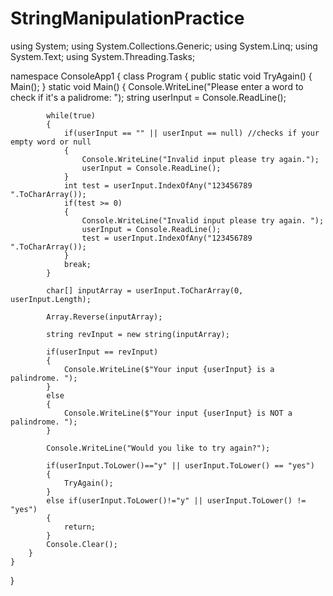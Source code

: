 # StringManipulationPractice

using System;
using System.Collections.Generic;
using System.Linq;
using System.Text;
using System.Threading.Tasks;

namespace ConsoleApp1
{
    class Program
    {
        public static void TryAgain()
        {
            Main();
        }
        static void Main()
        {
            Console.WriteLine("Please enter a word to check if it's a palidrome: ");
            string userInput = Console.ReadLine();

            while(true)
            {
                if(userInput == "" || userInput == null) //checks if your empty word or null
                {
                    Console.WriteLine("Invalid input please try again.");
                    userInput = Console.ReadLine();
                }
                int test = userInput.IndexOfAny("123456789 ".ToCharArray());
                if(test >= 0)
                {
                    Console.WriteLine("Invalid input please try again. ");
                    userInput = Console.ReadLine();
                    test = userInput.IndexOfAny("123456789 ".ToCharArray());
                }
                break;
            }

            char[] inputArray = userInput.ToCharArray(0, userInput.Length);

            Array.Reverse(inputArray);

            string revInput = new string(inputArray);

            if(userInput == revInput)
            {
                Console.WriteLine($"Your input {userInput} is a palindrome. ");
            }
            else
            {
                Console.WriteLine($"Your input {userInput} is NOT a palindrome. ");
            }

            Console.WriteLine("Would you like to try again?");

            if(userInput.ToLower()=="y" || userInput.ToLower() == "yes")
            {
                TryAgain();
            }
            else if(userInput.ToLower()!="y" || userInput.ToLower() != "yes")
            {
                return;
            }
            Console.Clear();
        }
    }
}

